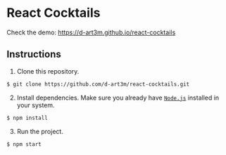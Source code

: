 # React Cocktails

Check the demo: 
https://d-art3m.github.io/react-cocktails

## Instructions

1. Clone this repository.
```bash
$ git clone https://github.com/d-art3m/react-cocktails.git
```

2. Install dependencies. Make sure you already have [`Node.js`](https://nodejs.org/en/) installed in your system.
```bash
$ npm install
```

3. Run the project.
```bash
$ npm start
```
